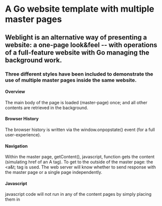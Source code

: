 # A Go website template with multiple master pages

## Weblight is an alternative way of presenting a website: a one-page look&feel -- with operations of a full-feature website with Go managing the background work.

### Three different styles have been included to demonstrate the use of multiple master pages inside the same website. 

#### Overview

The main body of the page is loaded (master-page) once; and  all other contents are retrieved in the background.

#### Browser History
The browser history is written via the window.onpopstate() event (for a full user-experience).

#### Navigation

Within the master page, getContent(), javascript, function gets the content (simulating href of an A tag).
To get to the outside of the master page: the &lt;a&t; tag is used. The web server will know whether to send response with the master page or a single page independently.

#### Javascript
javascript code will not run in any of the content pages by simply placing them in <script> blocks; but it will run in-line, upon firing events: e.g. onclick="alert('hello world');"  &lt;script&gt; blocks can only be used inside the maser page.

&lt;script&gt; blocks can only be used inside the maser page.

#### Search Engines

Although content is rendered partially (the entire page not rendered with each request), search engines will still be able to retrieve the full content as that of a traditional website. It is also still possible to make use of &lt;meta name="robots" content="noindex"&gt; on a master page for excluding target pages from *search* - independently for each content-page.

#### Some Usage Example

This type of website, basically, loads faster and may offer a user-experience close to that of a desktop application. Although this style of delivering content can be used for any environment, the following are some suitable examples.

##### User Experience

- When flickering effect is noticeable, while navigating inside the website.
- When you want music running in the background, while navigating within your website.
- Doc sites; where users go back and fourth, quickly and frequently to find content.
